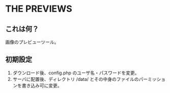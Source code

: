 # THE PREVIEWS

## これは何？
画像のプレビューツール。

## 初期設定
1. ダウンロード後、config.php のユーザ名・パスワードを変更。
2. サーバに配置後、ディレクトリ /data/ とその中身のファイルのパーミッションを書き込み可に変更。
